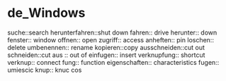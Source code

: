 # de_Windows

suche::search
herunterfahren::shut down
fahren:: drive
herunter:: down
fenster:: window
offnen:: open
zugriff:: access
anheften:: pin
loschen:: delete
umbenennen:: rename
kopieren::copy
ausschneiden::cut out
schneiden::cut
aus :: out of
einfugen:: insert
verknupfung:: shortcut
verknup:: connect
fung:: function
eigenschaften:: characteristics
fugen:: umiescic
knup:: knuc cos